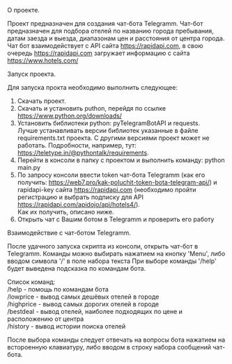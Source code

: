 О проекте.

Проект предназначен для создания чат-бота Telegramm. Чат-бот предназначен для подбора отелей по названию
города пребывания, датам заезда и выезда, диапазонам цен и расстояния от центра города.
Чат бот взаимодействует с API сайта https://rapidapi.com, в свою очередь https://rapidapi.com загружает информацию
с сайта https://www.hotels.com/  


Запуск проекта.  

Для запуска прокта необходимо выполнить следующее:  
1. Скачать проект.  
2. Скачать и установить puthon, перейдя по ссылке https://www.python.org/downloads/  
3. Установить библиотеки python: pyTelegramBotAPI и requests.  
   Лучше устанавливать версии библиотек указанные в файле requirements.txt проекта.
   С другими версиями проект может не работать.
   Подробности, например, тут: https://teletype.in/@pythontalk/requirements.  
4. Перейти в консоли в папку с проектом и выполнить команду: python main.py  
5. По запросу консоли ввести token чат-бота Telegramm (как его получить: https://web7.pro/kak-poluchit-token-bota-telegram-api/)
   и rapidapi-key сайта https://rapidapi.com (необходимо пройти регистрацию и выбрать подписку для API https://rapidapi.com/apidojo/api/hotels4/).  
   Как их получить, описано ниже.
6. Открыть чат с Вашим ботом в Telegramm и проверить его работу  


Взаимодействие с чат-ботом Telegramm.  

После удачного запуска скрипта из консоли, открыть чат-бот в Telegramm. Команды можно выбирать нажатием на кнопку 'Menu',
либо вводом символа '/' в поле набора текста При выборе команды '/help' будет выведена подсказка по командам бота.  

Список команд:  
/help - помощь по командам бота  
/lowprice - вывод самых дешёвых отелей в городе  
/highprice - вывод самых дорогих отелей в городе  
/bestdeal - вывод отелей, наиболее подходящих по цене и расположению от центра  
/history - вывод истории поиска отелей  

После выбора команды следует отвечать на вопросы бота нажатием на встороенную клавиатуру, либо вводом в строку набора
сообщений чат-бота.  